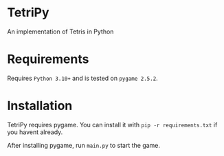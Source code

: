 # TetriPy
An implementation of Tetris in Python

# Requirements

Requires `Python 3.10+` and is tested on `pygame 2.5.2`.

# Installation

TetriPy requires pygame. You can install it with `pip -r requirements.txt` 
if you havent already.

After installing pygame, run `main.py` to start the game.


